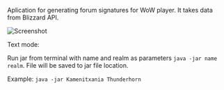 Aplication for generating forum signatures for WoW player.
It takes data from Blizzard API.

![Screenshot](https://dl.dropboxusercontent.com/u/3121397/Sn%C3%ADmek%20obrazovky%202014-11-17%20v%C2%A017.57.27.png)

Text mode:

Run jar from terminal with name and realm as parameters
`java -jar name realm`. File will be saved to jar file location.

Example:
`java -jar Kamenitxania Thunderhorn`

